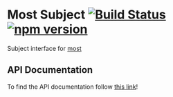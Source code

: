 # Most Subject [![Build Status](https://travis-ci.org/TylorS/most-subject.svg?branch=master)](https://travis-ci.org/TylorS/most-subject) [![npm version](https://badge.fury.io/js/most-subject.svg)](https://badge.fury.io/js/most-subject)

Subject interface for [most](https://github.com/cujojs/most)

## API Documentation

To find the API documentation follow [this link](https://tylors.github.io/most-subject/doc)!
